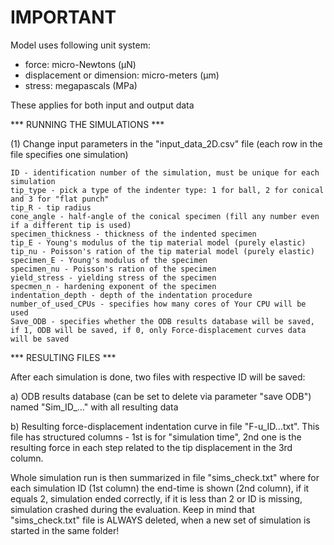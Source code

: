 # IMPORTANT

Model uses following unit system:
<ul>
	<li>force: micro-Newtons (µN)</li>
	<li>displacement or dimension: micro-meters (µm)</li>
	<li>stress: megapascals (MPa)</li>
</ul>

These applies for both input and output data

*** RUNNING THE SIMULATIONS ***

(1) Change input parameters in the "input_data_2D.csv" file (each row in the file specifies one simulation)

	ID - identification number of the simulation, must be unique for each simulation
	tip_type - pick a type of the indenter type: 1 for ball, 2 for conical and 3 for "flat punch"
	tip_R - tip radius
	cone_angle - half-angle of the conical specimen (fill any number even if a different tip is used)
	specimen_thickness - thickness of the indented specimen
	tip_E - Young's modulus of the tip material model (purely elastic)
	tip_nu - Poisson's ration of the tip material model (purely elastic)
	specimen_E - Young's modulus of the specimen 
	specimen_nu - Poisson's ration of the specimen 
	yield_stress - yielding stress of the specimen
	specmen_n - hardening exponent of the specimen
	indentation_depth - depth of the indentation procedure
	number_of_used_CPUs - specifies how many cores of Your CPU will be used
	Save_ODB - specifies whether the ODB results database will be saved, if 1, ODB will be saved, if 0, only Force-displacement curves data will be saved


*** RESULTING FILES ***

After each simulation is done, two files with respective ID will be saved:

a) ODB results database (can be set to delete via parameter "save ODB") named "Sim_ID_..." with all resulting data

b) Resulting force-displacement indentation curve in file "F-u_ID...txt". This file has structured columns - 1st is for "simulation time", 2nd one is the resulting force in each step related to the tip displacement in the 3rd column.

Whole simulation run is then summarized in file "sims_check.txt" where for each simulation ID (1st column) the end-time is shown (2nd column), if it equals 2, simulation ended correctly, if it is less than 2 or ID is missing, simulation crashed during the evaluation.
Keep in mind that "sims_check.txt" file is ALWAYS deleted, when a new set of simulation is started in the same folder!
